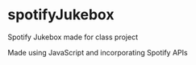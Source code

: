 # spotifyJukebox
Spotify Jukebox made for class project

Made using JavaScript and incorporating Spotify APIs
